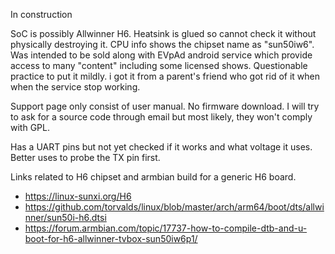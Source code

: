  In construction

SoC is possibly Allwinner H6. Heatsink is glued so cannot check it without physically destroying it. CPU info shows the chipset name as "sun50iw6". Was intended to be sold along with EVpAd android service which provide access to many "content" including some licensed shows. Questionable practice to put it mildly. i got it from a parent's friend who got rid of it when when the service stop working.

Support page only consist of user manual. No firmware download. I will try to ask for a source code through email but most likely, they won't comply with GPL.

Has a UART pins but not yet checked if it works and what voltage it uses. Better uses to probe the TX pin first.

Links related to H6 chipset and armbian build for a generic H6 board.
* https://linux-sunxi.org/H6
* https://github.com/torvalds/linux/blob/master/arch/arm64/boot/dts/allwinner/sun50i-h6.dtsi
* https://forum.armbian.com/topic/17737-how-to-compile-dtb-and-u-boot-for-h6-allwinner-tvbox-sun50iw6p1/